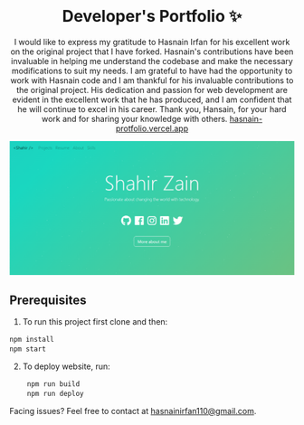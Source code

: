 <!-- PROJECT LOGO -->
<br />
<p align="center">
  <h1 align="center">Developer's Portfolio ✨</h1>

  <p align="center">
    I would like to express my gratitude to Hasnain Irfan for his excellent work on the original project that I have forked. Hasnain's contributions have been invaluable in helping me understand the codebase and make the necessary modifications to suit my needs.
    I am grateful to have had the opportunity to work with Hasnain code and I am thankful for his invaluable contributions to the original project. His dedication and passion for web development are evident in the excellent work that he has produced, and I am confident that he will continue to excel in his career. Thank you, Hansain, for your hard work and for sharing your knowledge with others.
    <a href="https://hasnain-protfolio.vercel.app/">hasnain-protfolio.vercel.app</a>
  </p>
</p>

[![Site preview](/public/social-image.png)](https://hasnain-protfolio.vercel.app/)

## Prerequisites

1. To run this project first clone and then:

```bash
npm install
npm start
```

2. To deploy website, run:

   ```bash
    npm run build
    npm run deploy
   ```

Facing issues? Feel free to contact at hasnainirfan110@gmail.com.
